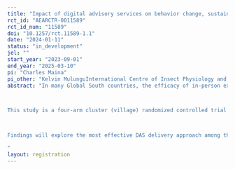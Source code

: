 ```yaml
---
title: "Impact of digital advisory services on behavior change, sustainable land management (SLM) practices adoption, and household welfare: Experimental evidence from Uganda and India"
rct_id: "AEARCTR-0011589"
rct_id_num: "11589"
doi: "10.1257/rct.11589-1.1"
date: "2024-01-11"
status: "in_development"
jel: ""
start_year: "2023-09-01"
end_year: "2025-03-10"
pi: "Charles Maina"
pi_other: "Kelvin MulunguInternational Centre of Insect Physiology and Ecology; Roopa SureshGrameen Foundation, India ; Menale  KassieInternational Centre of Insect Physiology and Ecology; Maurice TschoppCentre for Development and Environment "
abstract: "In many Global South countries, the efficacy of in-person extension systems in providing tailored and timely agricultural information to smallholders and fostering their adoption is constrained by various factors. These include the high cost of reaching farmers in remote villages, limited mobility and interaction of agents with farmers, and the poor delivery of context-specific information. Digital advisory services (DAS) have advanced to overcome these challenges and improve upon the existing face-to-face extension model by reducing the cost of linking farmers with extension officers, delivering tailored and timely advice, and reducing inequalities in access to information, knowledge, and technologies. 

This study is a four-arm cluster (village) randomized controlled trial aimed at evaluating the impact of three DAS delivery models on three outcomes: awareness and knowledge of SLMPs, adoption of SLM practices, and their impact on crop productivity. This study uses an agricultural information app, farmbetter, as a proxy for DAS. The study will be conducted  in Uganda and India. The interventions are as follows: (1) Agent-only treatment, where the extension agent will use the app and deliver the information to farmers; (2) self-service treatment, where the farmers will use the app independently; and (3) hybrid treatment, where both the farmers and the extension agents will use the app. The unit of randomization is a village in both countries. There are 40 clusters (villages) per arm, and the outcomes will be assessed in 12 households per village in Uganda and about 11 households per village in India. The control villages will be at least 50 km away from the treatment to reduce information spillover.  Baseline data will be collected at the beginning of the study and end-line data will be collected after three growing seasons to measure the impact of DAS on the three outcomes. 

Findings will explore the most effective DAS delivery approach among the three. Effectiveness will be measured based on the effect on the adoption of SLMPs and the impact on agricultural productivity. This will contribute to the design of DAS in developing countries.
"
layout: registration
---
```


